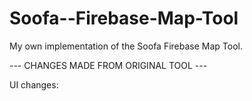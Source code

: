 # Soofa--Firebase-Map-Tool
My own implementation of the Soofa Firebase Map Tool.


--- CHANGES MADE FROM ORIGINAL TOOL ---

 UI changes:
